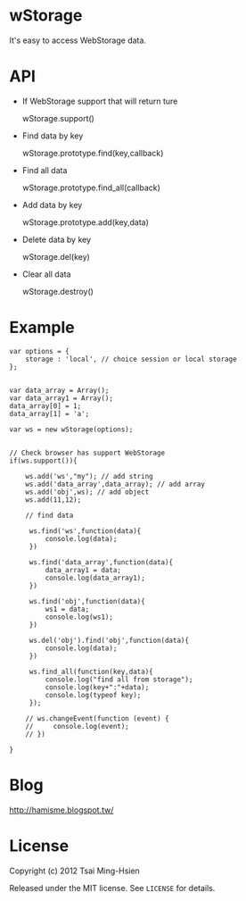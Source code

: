 wStorage
=====================

 It's easy to access WebStorage data.

# API


* If WebStorage support that will return ture

  wStorage.support()  

* Find data by key

  wStorage.prototype.find(key,callback)

* Find all data

  wStorage.prototype.find_all(callback)

* Add data by key

  wStorage.prototype.add(key,data)

* Delete data by key

  wStorage.del(key)

* Clear all data 

  wStorage.destroy()

# Example


	var options = {
		storage : 'local', // choice session or local storage
	};


	var data_array = Array();
	var data_array1 = Array();
	data_array[0] = 1;
	data_array[1] = 'a';

	var ws = new wStorage(options);


	// Check browser has support WebStorage
	if(ws.support()){

	    ws.add('ws',"my"); // add string
	    ws.add('data_array',data_array); // add array
	    ws.add('obj',ws); // add object
	    ws.add(11,12);

	    // find data

	     ws.find('ws',function(data){
	         console.log(data);
	     })

	     ws.find('data_array',function(data){
	         data_array1 = data;
	         console.log(data_array1);
	     })

	     ws.find('obj',function(data){
	         ws1 = data;
	         console.log(ws1);
	     })

	     ws.del('obj').find('obj',function(data){
	         console.log(data);
	     })

	     ws.find_all(function(key,data){
	         console.log("find all from storage");
	         console.log(key+":"+data);
	         console.log(typeof key);
	     });

	    // ws.changeEvent(function (event) {
	    //     console.log(event);
	    // })

	}

# Blog
http://hamisme.blogspot.tw/

# License

Copyright (c) 2012 Tsai Ming-Hsien

Released under the MIT license. See `LICENSE` for details.
